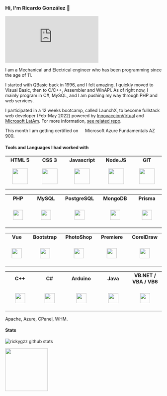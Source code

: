 ### Hi, I'm Ricardo González 👋
![](https://5vertice.com/gitcounter/gitcounter.php?User=rickygzz)

I am a Mechanical and Electrical engineer who has been programming since the age of 11.

I started with QBasic back in 1996, and I felt amazing. I quickly moved to Visual Basic, then to C/C++, Assembler and WinAPI. As of right now, I mainly program in C#, MySQL, and I am pushing my way through PHP and web services.

I participated in a 12 weeks bootcamp, called LaunchX, to become fullstack web developer (Feb-May 2022) powered by [InnovaccionVirtual](https://www.instagram.com/innovaccionvirtual/) and <img src="https://cdn.worldvectorlogo.com/logos/microsoft-5.svg" height="14px"> [Microsoft LatAm](https://news.microsoft.com/es-xl/mas-de-10-mil-estudiantes-mexicanos-se-han-capacitado-con-tecnologias-de-microsoft/). For more information, [see related repo](https://github.com/rickygzz/LaunchX-InnovaccionVirtual).

This month I am getting certified on <img src="https://cdn.worldvectorlogo.com/logos/microsoft-5.svg" height="14px"> Microsoft Azure Fundamentals AZ 900.

#### Tools and Languages I had worked with

<table>
  <tr align="center">
    <td width="120px"><strong>HTML 5</strong></td>
    <td width="120px"><strong>CSS 3</strong></td>
    <td width="120px"><strong>Javascript</strong></td>
    <td width="120px"><strong>Node.JS</strong></td>
    <td width="120px"><strong>GIT</strong></td>
  </tr>
  <tr align="center" height="80px">
    <td><img height="50px" src="https://cdn.worldvectorlogo.com/logos/html-1.svg"></td>
    <td><img height="50px" src="https://cdn.worldvectorlogo.com/logos/css-3.svg"></td>
    <td><img height="50px" src="https://cdn.worldvectorlogo.com/logos/logo-javascript.svg"></td>
    <td><img height="50px" src="https://cdn.worldvectorlogo.com/logos/nodejs-icon.svg"></td>
    <td><img height="50px" src="https://cdn.worldvectorlogo.com/logos/git-icon.svg"></td>
  </tr>
</table>
  
<table>
  <tr align="center">
    <td width="120px"><strong>PHP</strong></td>
    <td width="120px"><strong>MySQL</strong></td>
    <td width="120px"><strong>PostgreSQL</strong></td>
    <td width="120px"><strong>MongoDB</strong></td>
    <td width="120px"><strong>Prisma</strong></td>
  </tr>
  <tr align="center" height="80px">
    <td><img height="32px" src="https://cdn.worldvectorlogo.com/logos/php-1.svg"></td>
    <td><img height="32px" src="https://cdn.worldvectorlogo.com/logos/mysql-3.svg"></td>
    <td><img height="32px" src="https://cdn.worldvectorlogo.com/logos/postgresql.svg"></td>
    <td><img height="32px" src="https://cdn.worldvectorlogo.com/logos/mongodb-icon-1.svg"></td>
    <td><img height="32px" src="https://cdn.worldvectorlogo.com/logos/prisma-2.svg"></td>
  </tr>
</table>
  
<table>  
  <tr align="center">
    <td width="120px"><strong>Vue</strong></td>
    <td width="120px"><strong>Bootstrap</strong></td>
    <td width="120px"><strong>PhotoShop</strong></td>
    <td width="120px"><strong>Premiere</strong></td>
    <td width="120px"><strong>CorelDraw</strong></td>
  </tr>
  <tr align="center" height="80px">
    <td><img height="32px" src="https://cdn.worldvectorlogo.com/logos/vue-9.svg"></td>
    <td><img height="32px" src="https://cdn.worldvectorlogo.com/logos/bootstrap-5-1.svg"></td>
    <td><img height="32px" src="https://cdn.worldvectorlogo.com/logos/adobe-photoshop-cs6.svg"></td>
    <td><img height="32px" src="https://cdn.worldvectorlogo.com/logos/premiere-cc.svg"></td>
    <td><img height="32px" src="https://cdn.worldvectorlogo.com/logos/coreldraw.svg"></td>
  </tr>
</table>
  
<table>  
  <tr align="center">
    <td width="120px"><strong>C++</strong></td>
    <td width="120px"><strong>C#</strong></td>
    <td width="120px"><strong>Arduino</strong></td>
    <td width="120px"><strong>Java</strong></td>
    <td width="120px"><strong>VB.NET / VBA / VB6</strong></td>
  </tr>
  <tr align="center" height="80px">
    <td><img height="32px" src="https://cdn.worldvectorlogo.com/logos/c.svg"></td>
    <td><img height="32px" src="https://cdn.worldvectorlogo.com/logos/c--4.svg"></td>
    <td><img height="32px" src="https://cdn.worldvectorlogo.com/logos/arduino.svg"></td>
    <td><img height="32px" src="https://cdn.worldvectorlogo.com/logos/java.svg"></td>
    <td><img height="32px" src="https://cdn.worldvectorlogo.com/logos/vbnet-1.svg"></td>
  </tr>
</table>

Apache, Azure, CPanel, WHM.


#### Stats

![rickygzz github stats](https://github-readme-stats.vercel.app/api?username=rickygzz&theme=dark&cache_seconds=7200&&show_icons=true)

<a href="https://stackoverflow.com/users/5793276/ricardo-gonz%c3%a1lez">
<img height="137px"
  src="https://stackoverflow-card.vercel.app/?userID=5793276&theme=dracula"
/>
</a>

<!--
**rickygzz/rickygzz** is a ✨ _special_ ✨ repository because its `README.md` (this file) appears on your GitHub profile.

Here are some ideas to get you started:

- 🔭 I’m currently working on ...
- 🌱 I’m currently learning ...
- 👯 I’m looking to collaborate on ...
- 🤔 I’m looking for help with ...
- 💬 Ask me about ...
- 📫 How to reach me: ...
- 😄 Pronouns: ...
- ⚡ Fun fact: ...
-->
